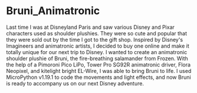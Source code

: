 # Bruni_Animatronic

Last time I was at Disneyland Paris and saw various Disney and Pixar characters used as shoulder plushies. They were so cute and popular that they were sold out by the time I got to the gift shop. Inspired by Disney's Imagineers and animatronic artists, I decided to buy one online and make it totally unique for our next trip to Disney. I wanted to create an animatronic shoulder plushie of Bruni, the fire-breathing salamander from Frozen. 
With the help of a Pimoroni Pico LiPo, Tower Pro SG92R animatronic driver, Flora Neopixel, and kitelight bright EL-Wire, I was able to bring Bruni to life. I used MicroPython v1.19.1 to code the movements and light effects, and now Bruni is ready to accompany us on our next Disney adventure.
